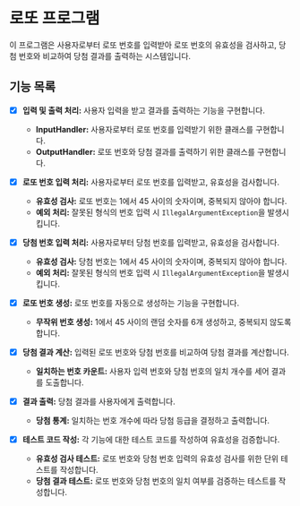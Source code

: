 # **로또 프로그램**

이 프로그램은 사용자로부터 로또 번호를 입력받아 로또 번호의 유효성을 검사하고, 당첨 번호와 비교하여 당첨 결과를 출력하는 시스템입니다.

## **기능 목록**

- [x]  **입력 및 출력 처리:** 사용자 입력을 받고 결과를 출력하는 기능을 구현합니다.
    - **InputHandler:** 사용자로부터 로또 번호를 입력받기 위한 클래스를 구현합니다.
    - **OutputHandler:** 로또 번호와 당첨 결과를 출력하기 위한 클래스를 구현합니다.


- [x]  **로또 번호 입력 처리:** 사용자로부터 로또 번호를 입력받고, 유효성을 검사합니다.
    - **유효성 검사:** 로또 번호는 1에서 45 사이의 숫자이며, 중복되지 않아야 합니다.
    - **예외 처리:** 잘못된 형식의 번호 입력 시 `IllegalArgumentException`을 발생시킵니다.
   


- [x]  **당첨 번호 입력 처리:** 사용자로부터 당첨 번호를 입력받고, 유효성을 검사합니다.
    - **유효성 검사:** 당첨 번호는 1에서 45 사이의 숫자이며, 중복되지 않아야 합니다.
    - **예외 처리:** 잘못된 형식의 번호 입력 시 `IllegalArgumentException`을 발생시킵니다.
   


- [x]  **로또 번호 생성:** 로또 번호를 자동으로 생성하는 기능을 구현합니다.
    - **무작위 번호 생성:** 1에서 45 사이의 랜덤 숫자를 6개 생성하고, 중복되지 않도록 합니다.
   


- [x]  **당첨 결과 계산:** 입력된 로또 번호와 당첨 번호를 비교하여 당첨 결과를 계산합니다.
    - **일치하는 번호 카운트:** 사용자 입력 번호와 당첨 번호의 일치 개수를 세어 결과를 도출합니다.
   

- [x]  **결과 출력:** 당첨 결과를 사용자에게 출력합니다.
    - **당첨 통계:** 일치하는 번호 개수에 따라 당첨 등급을 결정하고 출력합니다.
   


- [x]  **테스트 코드 작성:** 각 기능에 대한 테스트 코드를 작성하여 유효성을 검증합니다.
    - **유효성 검사 테스트:** 로또 번호와 당첨 번호 입력의 유효성 검사를 위한 단위 테스트를 작성합니다.
    - **당첨 결과 테스트:** 로또 번호와 당첨 번호의 일치 여부를 검증하는 테스트를 작성합니다.
